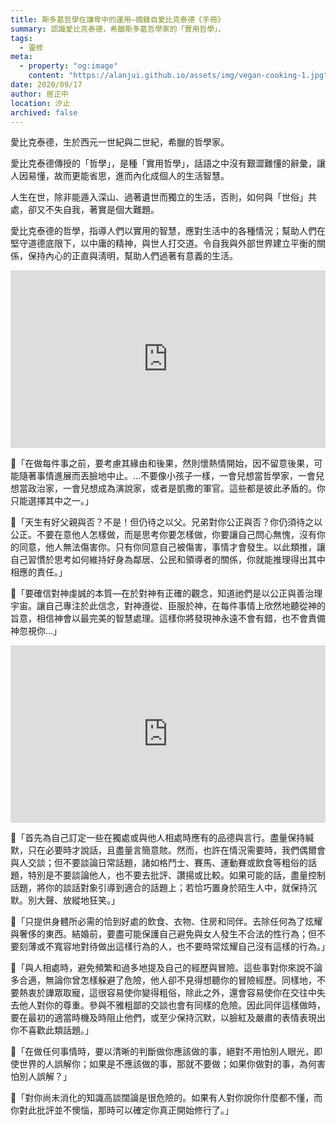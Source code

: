 ```yaml
---
title: 斯多葛哲學在謙卑中的運用—摘錄自愛比克泰德《手冊》
summary: 認識愛比克泰德，希臘斯多葛哲學家的「實用哲學」。
tags:
  - 靈修
meta:
  - property: "og:image"
    content: "https://alanjui.github.io/assets/img/vegan-cooking-1.jpg"
date: 2020/09/17
author: 居正中
location: 汐止
archived: false
---
```


愛比克泰德，生於西元一世紀與二世紀，希臘的哲學家。

愛比克泰德傳授的「哲學」，是種「實用哲學」，話語之中沒有艱澀難懂的辭彙，讓人因易懂，故而更能省思，進而內化成個人的生活智慧。

人生在世，除非能遁入深山、過著遺世而獨立的生活，否則，如何與「世俗」共處，卻又不失自我，著實是個大難題。

愛比克泰德的哲學，指導人們以實用的智慧，應對生活中的各種情況；幫助人們在堅守道德底限下，以中庸的精神，與世人打交道。令自我與外部世界建立平衡的關係，保持內心的正直與淸明，幫助人們過著有意義的生活。


<div style="position: relative;
            padding-bottom: 56.25%; /* 16:9 */
            height: 0;">
  <iframe style="position: absolute;
                 top: 0;
                 left: 0;
                 width: 100%;
                 height: 100%;" 
    width="560" height="315" src="https://www.youtube.com/embed/iXmkjwsIf28" frameborder="0" allow="accelerometer; autoplay; encrypted-media; gyroscope; picture-in-picture" allowfullscreen></iframe>
</div>

📖「在做每件事之前，要考慮其緣由和後果，然則懷熱情開始，因不留意後果，可能隨著事情進展而丟臉地中止。…不要像小孩子一樣，一會兒想當哲學家，一會兒想當政治家，一會兒想成為演說家，或者是凱撒的軍官。這些都是彼此矛盾的。你只能選擇其中之一。」

📖「天生有好父親與否？不是！但仍待之以父。兄弟對你公正與否？你仍須待之以公正。不要在意他人怎樣做，而是思考你要怎樣做，你要讓自己問心無愧，沒有你的同意，他人無法傷害你。只有你同意自己被傷害，事情才會發生。以此類推，讓自己習慣於思考如何維持好身為鄰居、公民和領導者的關係，你就能推理得出其中相應的責任。」

📖「要確信對神虔誠的本質—在於對神有正確的觀念，知道祂們是以公正與善治理宇宙。讓自己專注於此信念，對神遵從、臣服於神，在每件事情上欣然地聽從神的旨意，相信神會以最完美的智慧處理。這樣你將發現神永遠不會有錯，也不會責備神忽視你…」


<div style="position: relative;
            padding-bottom: 56.25%; /* 16:9 */
            height: 0;">
  <iframe style="position: absolute;
                 top: 0;
                 left: 0;
                 width: 100%;
                 height: 100%;" 
    width="560" height="315" src="https://www.youtube.com/embed/FdI3lFTC3vY" frameborder="0" allow="accelerometer; autoplay; encrypted-media; gyroscope; picture-in-picture" allowfullscreen></iframe>
</div>

📖「首先為自己訂定一些在獨處或與他人相處時應有的品德與言行。盡量保持緘默，只在必要時才說話，且盡量言簡意賅。然而，也許在情況需要時，我們偶爾會與人交談；但不要談論日常話題，諸如格鬥士、賽馬、運動賽或飲食等粗俗的話題，特別是不要談論他人，也不要去批評、讚揚或比較。如果可能的話，盡量控制話題，將你的談話對象引導到適合的話題上；若恰巧置身於陌生人中，就保持沉默。別大聲、放縱地狂笑。」

📖「只提供身體所必需的恰到好處的飲食、衣物、住房和同伴。去除任何為了炫耀與奢侈的東西。結婚前，要盡可能保護自己避免與女人發生不合法的性行為；但不要刻薄或不寬容地對待做出這樣行為的人，也不要時常炫耀自己沒有這樣的行為。」

📖「與人相處時，避免頻繁和過多地提及自己的經歷與冒險。這些事對你來說不論多合適，無論你曾怎樣躲避了危險，他人卻不見得想聽你的冒險經歷。同樣地，不要熱衷於譁眾取寵，這很容易使你變得粗俗，除此之外，還會容易使你在交往中失去他人對你的尊重。參與不雅粗鄙的交談也會有同樣的危險。因此同伴這樣做時，要在最初的適當時機及時阻止他們，或至少保持沉默，以臉紅及嚴肅的表情表現出你不喜歡此類話題。」

📖「在做任何事情時，要以清晰的判斷做你應該做的事，絕對不用怕別人眼光，即使世界的人誤解你；如果是不應該做的事，那就不要做；如果你做對的事，為何害怕別人誤解？」

📖「對你尚未消化的知識高談闊論是很危險的。如果有人對你說你什麼都不懂，而你對此批評並不懊惱，那時可以確定你真正開始修行了。」